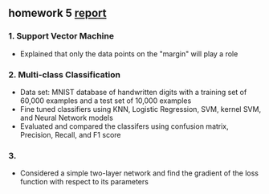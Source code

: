 ## homework 5 [ report ](https://github.com/sliao7/CSE6740_Computational_Data_Analysis/blob/main/homework5/Liao_Shasha_HW5_report.pdf) 
### 1. Support Vector Machine
* Explained that only the data points on the "margin" will play a role
### 2. Multi-class Classification
* Data set: MNIST database of handwritten digits with a training set of 60,000 examples and a test set of 10,000 examples
* Fine tuned classifiers using KNN, Logistic Regression, SVM, kernel SVM, and Neural Network models
* Evaluated and compared the classifers using confusion matrix, Precision, Recall, and F1 score
### 3. 
* Considered a simple two-layer network and find the gradient of the loss function with respect to its parameters

